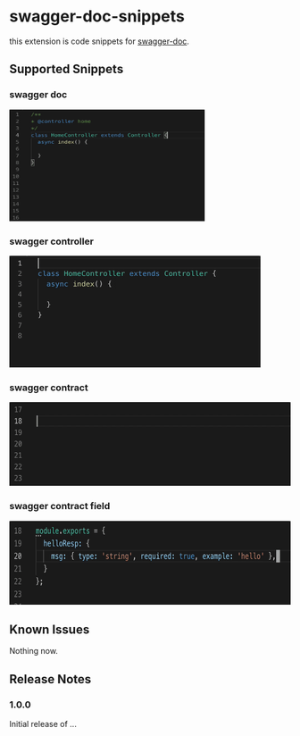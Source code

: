 # swagger-doc-snippets

this extension is code snippets for [swagger-doc](https://github.com/Ysj291823/egg-swagger-doc#readme).

## Supported Snippets

### swagger doc

<img src='./doc/img/doc.gif' style='height: 200px; width: 350px;'/>

### swagger controller

<img src='./doc/img/controller.gif' style='height: 200px; width: 450px;'/>

### swagger contract

<img src='./doc/img/contract.gif' style='height: 150px; width: 600px;'/>

### swagger contract field

<img src='./doc/img/field.gif' style='height: 150px; width: 700px;'/>

## Known Issues

Nothing now.

## Release Notes

### 1.0.0

Initial release of ...
